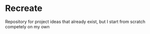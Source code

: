 # Recreate
Repository for project ideas that already exist, but I start from scratch competely on my own
